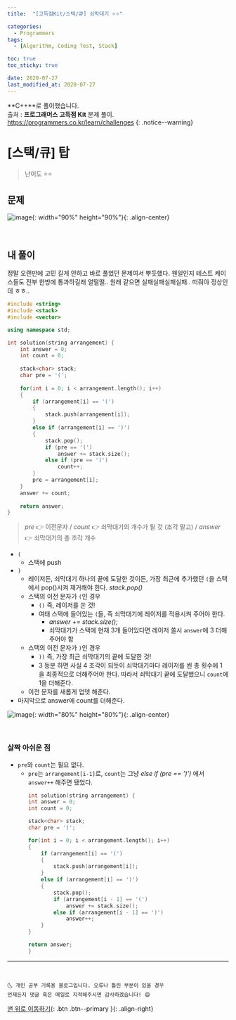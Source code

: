 ```yaml
---
title:  "[고득점Kit/스택/큐] 쇠막대기 ⭐⭐" 

categories:
  - Programmers
tags:
  - [Algorithm, Coding Test, Stack]

toc: true
toc_sticky: true

date: 2020-07-27
last_modified_at: 2020-07-27
---
```


**C++**로 풀이했습니다.  
출처 : **프로그래머스 고득점 Kit** 문제 풀이. <https://programmers.co.kr/learn/challenges>
{: .notice--warning}

# [스택/큐] 탑 

> 난이도 ⭐⭐

## 문제 

![image](https://user-images.githubusercontent.com/42318591/88541403-a821c280-d04f-11ea-9657-c868db20794b.png){: width="90%" height="90%"}{: .align-center}

<br>

## 내 풀이

정말 오랜만에 고민 길게 안하고 바로 풀었던 문제여서 뿌듯했다. 웬일인지 테스트 케이스들도 전부 한방에 통과하길래 얼떨떨.. 원래 같으면 실패실패실패실패.. 떠줘야 정상인데 ㅎㅎ..

```cpp
#include <string>
#include <stack>
#include <vector>

using namespace std;

int solution(string arrangement) {
    int answer = 0;
    int count = 0;
    
    stack<char> stack;
    char pre = '(';
    
    for(int i = 0; i < arrangement.length(); i++)
    {
        if (arrangement[i] == '(')
        {
            stack.push(arrangement[i]);
        }
        else if (arrangement[i] == ')')
        {
            stack.pop();
            if (pre == '(')
                answer += stack.size();
            else if (pre == ')')
                count++;
        }
        pre = arrangement[i];
    }
    answer += count;
    
    return answer;
}
```

> *pre* 👉 이전문자 / *count* 👉 쇠막대기의 개수가 될 것 (조각 말고) / *answer* 👉 쇠막대기의 총 조각 개수

- `(`
  - 스택에 push
- `)`
  - 레이저든, 쇠막대기 하나의 끝에 도달한 것이든, 가장 최근에 추가했던 `(`을 스택에서 pop()시켜 제거해야 한다. *stack.pop()*
  - 스택의 이전 문자가 `(`인 경우 
    - `()` 즉, 레이저를 쏜 것!
    - 여태 스택에 들어있는 `(`들, 즉 쇠막대기에 레이저를 적용시켜 주어야 한다.
      - *answer += stack.size();*
      - 쇠막대기가 스택에 현재 3개 들어있다면 레이저 쏠시 `answer`에 3 더해주어야 함
  - 스택의 이전 문자가 `)`인 경우 
    - `))` 즉, 가장 최근 쇠막대기의 끝에 도달한 것!
    - 3 등분 하면 사실 4 조각이 되듯이 쇠막대기마다 레이저를 쐰 총 횟수에 1 을 최종적으로 더해주어야 한다. 따라서 쇠막대기 끝에 도달했으니 `count`에 1을 더해준다. 
  - 이전 문자를 새롭게 업뎃 해준다. 
- 마지막으로 answer에 count를 더해준다.

![image](https://user-images.githubusercontent.com/42318591/88545293-c1c60880-d055-11ea-974b-e63f5e491fb0.png){: width="80%" height="80%"}{: .align-center}

<br>

### 살짝 아쉬운 점

- `pre`와 `count`는 필요 없다.
  - `pre`는 `arrangement[i-1]`로, `count`는 그냥 *else if (pre == ')')* 에서 `answer++` 해주면 됐었다.
    ```cpp
    int solution(string arrangement) {
    int answer = 0;
    int count = 0;
    
    stack<char> stack;
    char pre = '(';
    
    for(int i = 0; i < arrangement.length(); i++)
    {
        if (arrangement[i] == '(')
        {
            stack.push(arrangement[i]);
        }
        else if (arrangement[i] == ')')
        {
            stack.pop();
            if (arrangement[i - 1] == '(')
                answer += stack.size();
            else if (arrangement[i - 1] == ')')
                answer++;
        }
    }

    return answer;
    }
    ```

***
<br>

    🌜 개인 공부 기록용 블로그입니다. 오류나 틀린 부분이 있을 경우 
    언제든지 댓글 혹은 메일로 지적해주시면 감사하겠습니다! 😄

[맨 위로 이동하기](#){: .btn .btn--primary }{: .align-right}